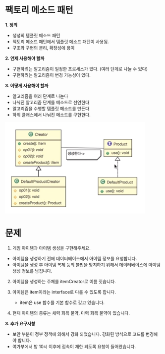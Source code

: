 # 팩토리 메소드 패턴

 <b> 1. 정의</b>
  - 생성의 템플릿 메소드 패턴
  - 팩토리 메소드 패턴에서 템플릿 메소드 패턴이 사용됨.
  - 구조와 구현의 분리, 확장성에 용이
  
 <b> 2. 언제 사용해야 할까</b>
  - 구현하려는 알고리즘이 일정한 프로세스가 있다. (여러 단계로 나눌 수 있다)
  - 구현하려는 알고리즘이 변경 가능성이 있다.
 
 <b> 3. 어떻게 사용해야 할까</b>
  - 알고리즘을 여러 단계로 나눈다
  - 나눠진 알고리즘 단계를 메소드로 선언한다
  - 알고리즘을 수행할 템플릿 메소드를 만든다
  - 하위 클래스에서 나눠진 메소드를 구현한다.
   
![alt text](fmethod.png)


# 문제

1. 게임 아이템과 아이템 생성을 구현해주세요.
  - 아이템을 생성하기 전에 데이터베이스에서 아이템 정보를 요청합니다.
  - 아이템을 생성 후 아이템 복제 등의 불법을 방지하기 위해서 데이터베이스에 아이템 생성 정보를 남깁니다.

2. 아이템을 생성하는 주체를 itemCreator로 이름 짓습니다.

3. 아이템은  item이라는 interface로 다룰 수 있도록 합니다.
   - item은 use 함수를 기본 함수로 갖고 있습니다.

4. 현재 아이템의 종류는 체력 회복 물약, 마력 회복 물약이 있습니다.
  	
  	
<b> 3. 추가 요구사항 </b>
 - 보안 부분이 정부 정책에 의해서 강화 되었습니다. 강화된 방식으로 코드를 변경해야 합니다.
 - 여가부에서 밤 10시 이후에 접속이 제한 되도록 요청이 들어왔습니다.